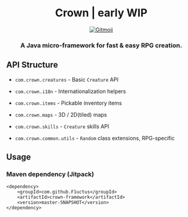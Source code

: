 <h1 align="center">Crown | early WIP</h1>

<p align="center">
	<a href="https://gitmoji.carloscuesta.me">
		<img src="https://img.shields.io/badge/gitmoji-%20😜%20😍-FFDD67.svg?style=flat-square"
			 alt="Gitmoji">
	</a>
</p>

<h3 align="center">A Java micro-framework for fast &amp; easy RPG creation.</h3>

## API Structure

- `com.crown.creatures` - Basic `Creature` API

- `com.crown.i18n` - Internationalization helpers

- `com.crown.items` - Pickable inventory items

- `com.crown.maps` - 3D / 2D(tiled) maps

- `com.crown.skills` - `Creature` skills API

- `com.crown.common.utils` - `Random` class extensions, RPG-specific

## Usage

### Maven dependency (Jitpack)

```
<dependency>
    <groupId>com.github.F1uctus</groupId>
    <artifactId>crown-framework</artifactId>
    <version>master-SNAPSHOT</version>
</dependency>
```
